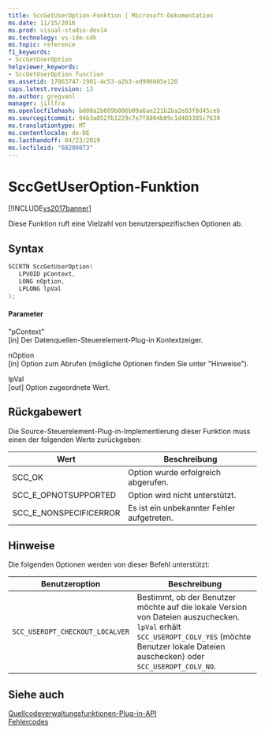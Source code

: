 ```yaml
---
title: SccGetUserOption-Funktion | Microsoft-Dokumentation
ms.date: 11/15/2016
ms.prod: visual-studio-dev14
ms.technology: vs-ide-sdk
ms.topic: reference
f1_keywords:
- SccGetUserOption
helpviewer_keywords:
- SccGetUserOption function
ms.assetid: 17863747-1901-4c53-a2b3-ed996085e120
caps.latest.revision: 13
ms.author: gregvanl
manager: jillfra
ms.openlocfilehash: bd00a2b669b806b09a6ae221b2ba2e03f8d45ceb
ms.sourcegitcommit: 94b3a052fb1229c7e7f8804b09c1d403385c7630
ms.translationtype: MT
ms.contentlocale: de-DE
ms.lasthandoff: 04/23/2019
ms.locfileid: "68200073"
---
```

# <a name="sccgetuseroption-function"></a>SccGetUserOption-Funktion
[!INCLUDE[vs2017banner](../includes/vs2017banner.md)]

Diese Funktion ruft eine Vielzahl von benutzerspezifischen Optionen ab.  
  
## <a name="syntax"></a>Syntax  
  
```cpp  
SCCRTN SccGetUserOption(  
   LPVOID pContext,  
   LONG nOption,  
   LPLONG lpVal  
);  
```  
  
#### <a name="parameters"></a>Parameter  
 "pContext"  
 [in] Der Datenquellen-Steuerelement-Plug-in Kontextzeiger.  
  
 nOption  
 [in] Option zum Abrufen (mögliche Optionen finden Sie unter "Hinweise").  
  
 lpVal  
 [out] Option zugeordnete Wert.  
  
## <a name="return-value"></a>Rückgabewert  
 Die Source-Steuerelement-Plug-in-Implementierung dieser Funktion muss einen der folgenden Werte zurückgeben:  
  
|Wert|Beschreibung|  
|-----------|-----------------|  
|SCC_OK|Option wurde erfolgreich abgerufen.|  
|SCC_E_OPNOTSUPPORTED|Option wird nicht unterstützt.|  
|SCC_E_NONSPECIFICERROR|Es ist ein unbekannter Fehler aufgetreten.|  
  
## <a name="remarks"></a>Hinweise  
 Die folgenden Optionen werden von dieser Befehl unterstützt:  
  
|Benutzeroption|Beschreibung|  
|-----------------|-----------------|  
|`SCC_USEROPT_CHECKOUT_LOCALVER`|Bestimmt, ob der Benutzer möchte auf die lokale Version von Dateien auszuchecken. `lpVal` erhält `SCC_USEROPT_COLV_YES` (möchte Benutzer lokale Dateien auschecken) oder `SCC_USEROPT_COLV_NO`.|  
  
## <a name="see-also"></a>Siehe auch  
 [Quellcodeverwaltungsfunktionen-Plug-in-API](../extensibility/source-control-plug-in-api-functions.md)   
 [Fehlercodes](../extensibility/error-codes.md)
